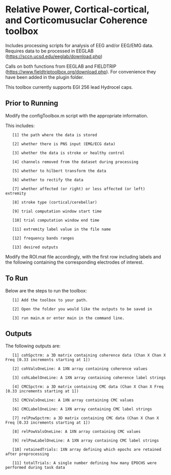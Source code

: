 Relative Power, Cortical-cortical, and Corticomusuclar Coherence toolbox
===========================

Includes processing scripts for analysis of EEG and/or EEG/EMG data. Requires 
data to be processed in EEGLAB (<https://sccn.ucsd.edu/eeglab/download.php>)

Calls on both functions from EEGLAB and FIELDTRIP (<https://www.fieldtriptoolbox.org/download.php>).
For convenience they have been added in the plugin folder.

This toolbox currently supports EGI 256 lead Hydrocel caps.

Prior to Running
-------------
Modify the configToolbox.m script with the appropriate information.

This includes:

       [1] the path where the data is stored
       
       [2] whether there is PNS input (EMG/ECG data)
       
       [3] whether the data is stroke or healthy control
       
       [4] channels removed from the dataset during processing
       
       [5] whether to hilbert transform the data
       
       [6] whether to rectify the data
       
       [7] whether affected (or right) or less affected (or left) extremity
       
       [8] stroke type (cortical/cerebellar)
       
       [9] trial computation window start time
       
       [10] trial computation window end time
       
       [11] extremity label value in the file name
       
       [12] frequency bands ranges
       
       [13] desired outputs

Modify the ROI.mat file accordingly, with the first row including labels
and the following containing the corresponding electrodes of interest.

To Run
-------------
Below are the steps to run the toolbox:
       
       [1] Add the toolbox to your path.
       
       [2] Open the folder you would like the outputs to be saved in
       
       [3] run main.m or enter main in the command line.

Outputs
-------------
The following outputs are:
       
       [1] cohSpctrm: a 3D matrix containing coherence data (Chan X Chan X Freq [0.33 increments starting at 1])
       
       [2] cohValsOneLine: A 1XN array containing coherence values
       
       [3] cohLabelOneLine: A 1XN array containing coherence label strings
       
       [4] CMCSpctrm: a 3D matrix containing CMC data (Chan X Chan X Freq [0.33 increments starting at 1])
       
       [5] CMCValsOneLine: A 1XN array containing CMC values
       
       [6] CMCLabelOneLine: A 1XN array containing CMC label strings
       
       [7] relPowSpctrm: a 3D matrix containing CMC data (Chan X Chan X Freq [0.33 increments starting at 1])
       
       [8] relPowValsOneLine: A 1XN array containing CMC values
       
       [9] relPowLabelOneLine: A 1XN array containing CMC label strings
       
       [10] retainedTrials: 1XN array defining which epochs are retained after preprocessing
       
       [11] totalTrials: A single number defining how many EPOCHS were performed during task data

